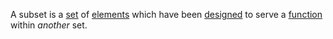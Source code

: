 A subset is a [set](https://github.com/gcassel/Modular-Organization-Terminology/blob/master/terms/set.md) of [elements](https://github.com/gcassel/Modular-Organization-Terminology/blob/master/terms/element.md) which have been [designed](https://github.com/gcassel/Modular-Organization-Terminology/blob/master/terms/design.md) to serve a [function](https://github.com/gcassel/Modular-Organization-Terminology/blob/master/terms/function.md) within *another* set.   
